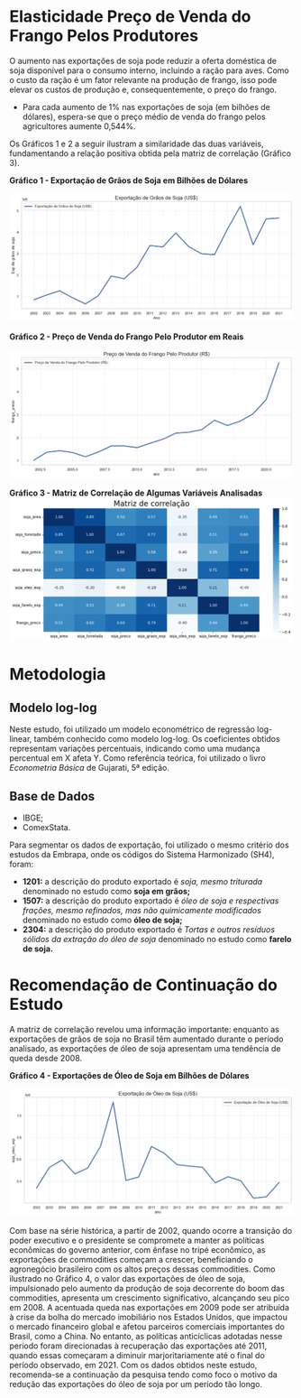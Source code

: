 # Elasticidade Preço de Venda do Frango Pelos Produtores

O aumento nas exportações de soja pode reduzir a oferta doméstica de soja disponível para o consumo interno, incluindo a ração para aves. Como o custo da ração é um fator relevante na produção de frango, isso pode elevar os custos de produção e, consequentemente, o preço do frango.

- Para cada aumento de 1% nas exportações de soja (em bilhões de dólares), espera-se que o preço médio de venda do frango pelos agricultores aumente 0,544%.

Os Gráficos 1 e 2 a seguir ilustram a similaridade das duas variáveis, fundamentando a relação positiva obtida pela matriz de correlação (Gráfico 3).

**Gráfico 1 - Exportação de Grãos de Soja em Bilhões de Dólares**

![Título do Gráfico](images/exp_soja_graos.png)

**Gráfico 2 - Preço de Venda do Frango Pelo Produtor em Reais**

![Título do Gráfico](images/preco_venda_frango.png)

**Gráfico 3 - Matriz de Correlação de Algumas Variáveis Analisadas**
![Título do Gráfico](images/matriz_corr.png)


# Metodologia

## Modelo log-log

Neste estudo, foi utilizado um modelo econométrico de regressão log-linear, também conhecido como modelo log-log. Os coeficientes obtidos representam variações percentuais, indicando como uma mudança percentual em X afeta Y. Como referência teórica, foi utilizado o livro *Econometria Básica* de Gujarati, 5ª edição.

## Base de Dados


- IBGE;
- ComexStata.

Para segmentar os dados de exportação, foi utilizado o mesmo critério dos estudos da Embrapa, onde os códigos do Sistema Harmonizado (SH4), foram:
- **1201:** a descrição do produto exportado é *soja, mesmo triturada* denominado no estudo como **soja em grãos;**
- **1507:** a descrição do produto exportado é *óleo de soja e respectivas frações, mesmo refinados, mas não quimicamente modificados* denominado no estudo como **óleo de soja;**
- **2304:** a descrição do produto exportado é *Tortas e outros resíduos sólidos da extração do óleo de soja* denominado no estudo como **farelo de soja.**


# Recomendação de Continuação do Estudo
A matriz de correlação revelou uma informação importante: enquanto as exportações de grãos de soja no Brasil têm aumentado durante o período analisado, as exportações de óleo de soja apresentam uma tendência de queda desde 2008.

**Gráfico 4 - Exportações de Óleo de Soja em Bilhões de Dólares**

![Título do Gráfico](images/exp_soja_oleo.png)

Com base na série histórica, a partir de 2002, quando ocorre a transição do poder executivo e o presidente se compromete a manter as políticas econômicas do governo anterior, com ênfase no tripé econômico, as exportações de commodities começam a crescer, beneficiando o agronegócio brasileiro com os altos preços dessas commodities. Como ilustrado no Gráfico 4, o valor das exportações de óleo de soja, impulsionado pelo aumento da produção de soja decorrente do boom das commodities, apresenta um crescimento significativo, alcançando seu pico em 2008. A acentuada queda nas exportações em 2009 pode ser atribuída à crise da bolha do mercado imobiliário nos Estados Unidos, que impactou o mercado financeiro global e afetou parceiros comerciais importantes do Brasil, como a China. No entanto, as políticas anticíclicas adotadas nesse período foram direcionadas à recuperação das exportações até 2011, quando essas começaram a diminuir marjoritariamente até o final do período observado, em 2021. Com os dados obtidos neste estudo, recomenda-se a continuação da pesquisa tendo como foco o motivo da redução das exportações do óleo de soja por um período tão longo.





